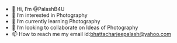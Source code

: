 - 👋 Hi, I’m @PalashB4U
- 👀 I’m interested in Photography
- 🌱 I’m currently learning Photography
- 💞️ I’m looking to collaborate on Ideas of Photography
- 📫 How to reach me my email id:bhattacharjeepalash@yahoo.com

<!---
PalashB4U/PalashB4U is a ✨ special ✨ repository because its `README.md` (this file) appears on your GitHub profile.
You can click the Preview link to take a look at your changes.
--->
